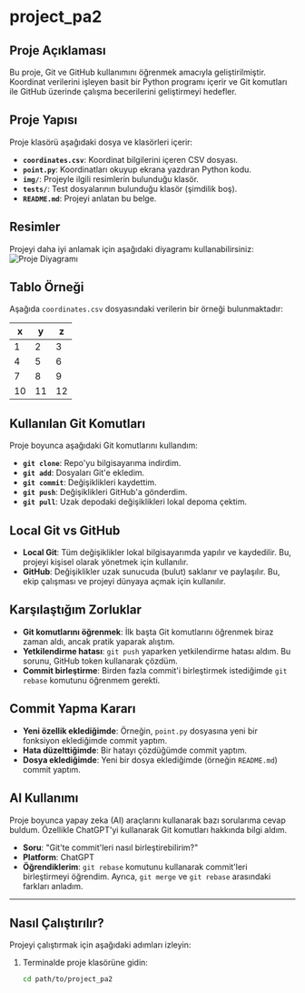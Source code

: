 # project_pa2

## Proje Açıklaması
Bu proje, Git ve GitHub kullanımını öğrenmek amacıyla geliştirilmiştir. Koordinat verilerini işleyen basit bir Python programı içerir ve Git komutları ile GitHub üzerinde çalışma becerilerini geliştirmeyi hedefler.

## Proje Yapısı
Proje klasörü aşağıdaki dosya ve klasörleri içerir:
- **`coordinates.csv`**: Koordinat bilgilerini içeren CSV dosyası.
- **`point.py`**: Koordinatları okuyup ekrana yazdıran Python kodu.
- **`img/`**: Projeyle ilgili resimlerin bulunduğu klasör.
- **`tests/`**: Test dosyalarının bulunduğu klasör (şimdilik boş).
- **`README.md`**: Projeyi anlatan bu belge.

## Resimler
Projeyi daha iyi anlamak için aşağıdaki diyagramı kullanabilirsiniz:
![Proje Diyagramı](img/CCC.png)

## Tablo Örneği
Aşağıda `coordinates.csv` dosyasındaki verilerin bir örneği bulunmaktadır:

| x  | y  | z  |
|----|----|----|
| 1  | 2  | 3  |
| 4  | 5  | 6  |
| 7  | 8  | 9  |
| 10 | 11 | 12 |

## Kullanılan Git Komutları
Proje boyunca aşağıdaki Git komutlarını kullandım:
- **`git clone`**: Repo'yu bilgisayarıma indirdim.
- **`git add`**: Dosyaları Git'e ekledim.
- **`git commit`**: Değişiklikleri kaydettim.
- **`git push`**: Değişiklikleri GitHub'a gönderdim.
- **`git pull`**: Uzak depodaki değişiklikleri lokal depoma çektim.

## Local Git vs GitHub
- **Local Git**: Tüm değişiklikler lokal bilgisayarımda yapılır ve kaydedilir. Bu, projeyi kişisel olarak yönetmek için kullanılır.
- **GitHub**: Değişiklikler uzak sunucuda (bulut) saklanır ve paylaşılır. Bu, ekip çalışması ve projeyi dünyaya açmak için kullanılır.

## Karşılaştığım Zorluklar
- **Git komutlarını öğrenmek**: İlk başta Git komutlarını öğrenmek biraz zaman aldı, ancak pratik yaparak alıştım.
- **Yetkilendirme hatası**: `git push` yaparken yetkilendirme hatası aldım. Bu sorunu, GitHub token kullanarak çözdüm.
- **Commit birleştirme**: Birden fazla commit'i birleştirmek istediğimde `git rebase` komutunu öğrenmem gerekti.

## Commit Yapma Kararı
- **Yeni özellik eklediğimde**: Örneğin, `point.py` dosyasına yeni bir fonksiyon eklediğimde commit yaptım.
- **Hata düzelttiğimde**: Bir hatayı çözdüğümde commit yaptım.
- **Dosya eklediğimde**: Yeni bir dosya eklediğimde (örneğin `README.md`) commit yaptım.

## AI Kullanımı
Proje boyunca yapay zeka (AI) araçlarını kullanarak bazı sorularıma cevap buldum. Özellikle ChatGPT'yi kullanarak Git komutları hakkında bilgi aldım.
- **Soru**: "Git'te commit'leri nasıl birleştirebilirim?"
- **Platform**: ChatGPT
- **Öğrendiklerim**: `git rebase` komutunu kullanarak commit'leri birleştirmeyi öğrendim. Ayrıca, `git merge` ve `git rebase` arasındaki farkları anladım.

---

## Nasıl Çalıştırılır?
Projeyi çalıştırmak için aşağıdaki adımları izleyin:
1. Terminalde proje klasörüne gidin:
   ```bash
   cd path/to/project_pa2